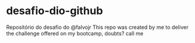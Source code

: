# desafio-dio-github
Repositório do desafio do @falvojr
This repo was created by me to deliver the challenge offered on my bootcamp, doubts? call me
